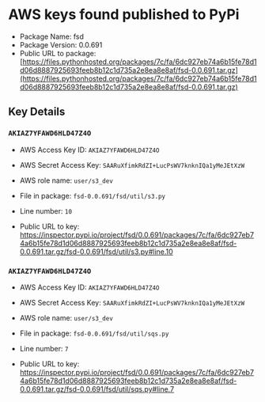 # AWS keys found published to PyPi

* Package Name: fsd
* Package Version: 0.0.691
* Public URL to package: [https://files.pythonhosted.org/packages/7c/fa/6dc927eb74a6b15fe78d1d06d8887925693feeb8b12c1d735a2e8ea8e8af/fsd-0.0.691.tar.gz](https://files.pythonhosted.org/packages/7c/fa/6dc927eb74a6b15fe78d1d06d8887925693feeb8b12c1d735a2e8ea8e8af/fsd-0.0.691.tar.gz)

## Key Details

### `AKIAZ7YFAWD6HLD47Z4O`

* AWS Access Key ID: `AKIAZ7YFAWD6HLD47Z4O`
* AWS Secret Access Key: `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` 
* AWS role name: `user/s3_dev`
* File in package: `fsd-0.0.691/fsd/util/s3.py`
* Line number: `10`

* Public URL to key: https://inspector.pypi.io/project/fsd/0.0.691/packages/7c/fa/6dc927eb74a6b15fe78d1d06d8887925693feeb8b12c1d735a2e8ea8e8af/fsd-0.0.691.tar.gz/fsd-0.0.691/fsd/util/s3.py#line.10



### `AKIAZ7YFAWD6HLD47Z4O`

* AWS Access Key ID: `AKIAZ7YFAWD6HLD47Z4O`
* AWS Secret Access Key: `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` 
* AWS role name: `user/s3_dev`
* File in package: `fsd-0.0.691/fsd/util/sqs.py`
* Line number: `7`

* Public URL to key: https://inspector.pypi.io/project/fsd/0.0.691/packages/7c/fa/6dc927eb74a6b15fe78d1d06d8887925693feeb8b12c1d735a2e8ea8e8af/fsd-0.0.691.tar.gz/fsd-0.0.691/fsd/util/sqs.py#line.7



